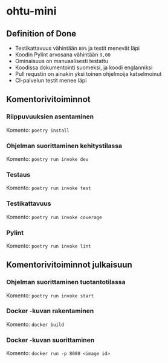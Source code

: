 # ohtu-mini

## Definition of Done

* Testikattavuus vähintään `80%` ja testit menevät läpi
* Koodin Pylint arvosana vähintään `9,00`
* Ominaisuus on manuaalisesti testattu
* Koodissa dokumentointi suomeksi, ja koodi englanniksi
* Pull requstin on ainakin yksi toinen ohjelmoija katselmoinut
* CI-palvelun testit menee läpi

## Komentorivitoiminnot

### Riippuvuuksien asentaminen

Komento: `poetry install`

### Ohjelman suorittaminen kehitystilassa

Komento: `poetry run invoke dev`

### Testaus

Komento: `poetry run invoke test`

### Testikattavuus

Komento: `poetry run invoke coverage`

### Pylint

Komento: `poetry run invoke lint`

## Komentorivitoiminnot julkaisuun

### Ohjelman suorittaminen tuotantotilassa

Komento: `poetry run invoke start`

### Docker -kuvan rakentaminen

Komento: `docker build`

### Docker -kuvan suorittaminen

Komento: `docker run -p 8080 <image id>`
